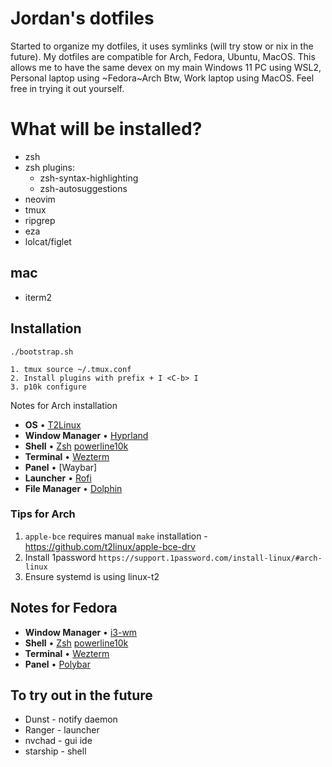 # Jordan's dotfiles

Started to organize my dotfiles, it uses symlinks (will try stow or nix in the future). My dotfiles are compatible for Arch, Fedora, Ubuntu, MacOS. This allows me to have the same devex on my main Windows 11 PC using WSL2, Personal laptop using ~Fedora~Arch Btw, Work laptop using MacOS. Feel free in trying it out yourself.

# What will be installed?

- zsh 
- zsh plugins:
   - zsh-syntax-highlighting 
   - zsh-autosuggestions
- neovim
- tmux
- ripgrep
- eza
- lolcat/figlet

## mac

- iterm2

## Installation

```
./bootstrap.sh

1. tmux source ~/.tmux.conf
2. Install plugins with prefix + I <C-b> I
3. p10k configure 
```

 Notes for Arch installation 
- **OS** • [T2Linux]()
- **Window Manager** • [Hyprland](https://github.com/hyprwm/Hyprland) 
- **Shell** • [Zsh](https://www.zsh.org) [powerline10k](https://github.com/romkatv/powerlevel10k)
- **Terminal** • [Wezterm](https://github.com/wez/wezterm)
- **Panel** • [Waybar]
- **Launcher** • [Rofi]()
- **File Manager** • [Dolphin]()

### Tips for Arch
1. `apple-bce` requires manual `make` installation - https://github.com/t2linux/apple-bce-drv
2. Install 1password `https://support.1password.com/install-linux/#arch-linux`
3. Ensure systemd is using linux-t2

## Notes for Fedora
- **Window Manager** • [i3-wm](https://github.com/i3/i3) 
- **Shell** • [Zsh](https://www.zsh.org) [powerline10k](https://github.com/romkatv/powerlevel10k)
- **Terminal** • [Wezterm](https://github.com/wez/wezterm)
- **Panel** • [Polybar](https://github.com/polybar/polybar)

## To try out in the future
- Dunst - notify daemon
- Ranger - launcher
- nvchad - gui ide
- starship - shell
